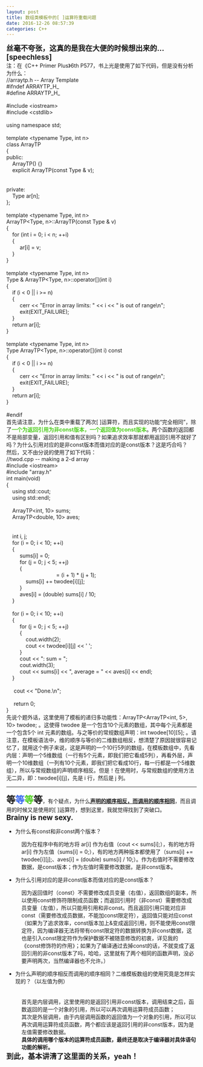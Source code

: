 ```yaml
---
layout: post
title: 数组类模板中的[ ]运算符重载问题
date: 2016-12-26 08:57:39
categories: C++
---
```



<span></span>
<div><span style="font-size:19px"><strong>丝毫不夸张，这真的是我在大便的时候想出来的...[speechless]</strong></span></div>
<div>注：在《C&#43;&#43; Primer Plus》6th P577，书上光是使用了如下代码，但是没有分析为什么：</div>
<div style="">
<div>//arraytp.h -- Array Template</div>
<div>#ifndef ARRAYTP_H_</div>
<div>#define ARRAYTP_H_</div>
<div><br>
</div>
<div>#include &lt;iostream&gt;</div>
<div>#include &lt;cstdlib&gt;</div>
<div><br>
</div>
<div>using namespace std;</div>
<div><br>
</div>
<div>template &lt;typename Type, int n&gt;</div>
<div>class ArrayTP</div>
<div>{</div>
<div>public:</div>
<div>&nbsp;&nbsp;&nbsp;&nbsp;ArrayTP() {}</div>
<div>&nbsp;&nbsp;&nbsp;&nbsp;explicit ArrayTP(const Type &amp; v);</div>
<div>&nbsp;&nbsp;&nbsp;&nbsp;<span style=""><span style="color:#ff00">virtual Type &amp; operator[](int i);</span></span></div>
<div>&nbsp;&nbsp;&nbsp;&nbsp;<span style=""><span style="color:#ff00">virtual Type operator[](int i) const;</span></span></div>
<div>private:</div>
<div>&nbsp;&nbsp;&nbsp;&nbsp;Type ar[n];</div>
<div>};</div>
<div><br>
</div>
<div>template &lt;typename Type, int n&gt;</div>
<div>ArrayTP&lt;Type, n&gt;::ArrayTP(const Type &amp; v)</div>
<div>{</div>
<div>&nbsp;&nbsp;&nbsp;&nbsp;for (int i = 0; i &lt; n; &#43;&#43;i)</div>
<div>&nbsp;&nbsp;&nbsp;&nbsp;{</div>
<div>&nbsp;&nbsp;&nbsp;&nbsp;&nbsp;&nbsp;&nbsp;&nbsp;&nbsp;ar[i] = v;</div>
<div>&nbsp;&nbsp;&nbsp;&nbsp;}</div>
<div>}</div>
<div><br>
</div>
<div>template &lt;typename Type, int n&gt;</div>
<div>Type &amp; ArrayTP&lt;Type, n&gt;::operator[](int i)</div>
<div>{</div>
<div>&nbsp;&nbsp;&nbsp;&nbsp;if (i &lt; 0 || i &gt;= n)</div>
<div>&nbsp;&nbsp;&nbsp;&nbsp;{</div>
<div>&nbsp;&nbsp;&nbsp;&nbsp;&nbsp;&nbsp;&nbsp;&nbsp;&nbsp;cerr &lt;&lt; &quot;Error in array limits: &quot; &lt;&lt; i &lt;&lt; &quot; is out of range\n&quot;;</div>
<div>&nbsp;&nbsp;&nbsp;&nbsp;&nbsp;&nbsp;&nbsp;&nbsp;&nbsp;exit(EXIT_FAILURE);</div>
<div>&nbsp;&nbsp;&nbsp;&nbsp;}</div>
<div>&nbsp;&nbsp;&nbsp;&nbsp;return ar[i];</div>
<div>}</div>
<div><br>
</div>
<div>template &lt;typename Type, int n&gt;</div>
<div>Type ArrayTP&lt;Type, n&gt;::operator[](int i) const</div>
<div>{</div>
<div>&nbsp;&nbsp;&nbsp;&nbsp;if (i &lt; 0 || i &gt;= n)</div>
<div>&nbsp;&nbsp;&nbsp;&nbsp;{</div>
<div>&nbsp;&nbsp;&nbsp;&nbsp;&nbsp;&nbsp;&nbsp;&nbsp;&nbsp;cerr &lt;&lt; &quot;Error in array limits: &quot; &lt;&lt; i &lt;&lt; &quot; is out of range\n&quot;;</div>
<div>&nbsp;&nbsp;&nbsp;&nbsp;&nbsp;&nbsp;&nbsp;&nbsp;&nbsp;exit(EXIT_FAILURE);</div>
<div>&nbsp;&nbsp;&nbsp;&nbsp;}</div>
<div>&nbsp;&nbsp;&nbsp;&nbsp;return ar[i];</div>
<div>}</div>
<div><br>
</div>
<div>#endif</div>
</div>
<div>首先请注意，为什么在类中重载了两次[ ]运算符，而且实现的功能“完全相同”，除了<span style="color:#4dce1d"><strong>一个为返回引用为非const版本，一个返回&#20540;为const版本</strong></span>。两个函数的返回都不是局部变量，返回引用和&#20540;有区别吗？如果追求效率那就都用返回引用不就好了吗？为什么引用对应的是非const版本而&#20540;对应的是const版本？这是巧合吗？</div>
<div>然后，又不由分说的使用了如下代码：</div>
<div style="">
<div>//twod.cpp -- making a 2-d array</div>
<div>#include &lt;iostream&gt;</div>
<div>#include &quot;array.h&quot;</div>
<div>int main(void)</div>
<div>{</div>
<div>&nbsp; &nbsp; using std::cout;</div>
<div>&nbsp; &nbsp; using std::endl;</div>
<div><br>
</div>
<div>&nbsp; &nbsp; ArrayTP&lt;int, 10&gt; sums;</div>
<div>&nbsp;&nbsp;&nbsp;&nbsp;ArrayTP&lt;double, 10&gt; aves;</div>
<div>&nbsp;&nbsp;&nbsp;&nbsp;<span style=""><span style="color:#ff00">ArrayTP&lt;ArrayTP&lt;int, 5&gt;, 10&gt; twodee;</span></span></div>
<div><br>
</div>
<div>&nbsp;&nbsp;&nbsp;&nbsp;int i, j;</div>
<div>&nbsp;&nbsp;&nbsp;&nbsp;for (i = 0; i &lt; 10; &#43;&#43;i)</div>
<div>&nbsp;&nbsp;&nbsp;&nbsp;{</div>
<div>&nbsp;&nbsp;&nbsp;&nbsp;&nbsp;&nbsp;&nbsp;&nbsp;&nbsp;sums[i] = 0;</div>
<div>&nbsp;&nbsp;&nbsp;&nbsp;&nbsp;&nbsp;&nbsp;&nbsp;&nbsp;for (j = 0; j &lt; 5; &#43;&#43;j)</div>
<div>&nbsp;&nbsp;&nbsp;&nbsp;&nbsp;&nbsp;&nbsp;&nbsp;&nbsp;{</div>
<div>&nbsp;&nbsp;&nbsp;&nbsp;&nbsp;&nbsp;&nbsp;&nbsp;&nbsp;&nbsp;&nbsp;&nbsp;&nbsp;<span style="color:#ff00"><span style="">twodee[i][j]</span></span> = (i &#43; 1) * (j &#43; 1);</div>
<div>&nbsp;&nbsp;&nbsp;&nbsp;&nbsp;&nbsp;&nbsp;&nbsp;&nbsp;&nbsp;&nbsp;&nbsp;&nbsp;sums[i] &#43;= twodee[i][j];</div>
<div>&nbsp;&nbsp;&nbsp;&nbsp;&nbsp;&nbsp;&nbsp;&nbsp;&nbsp;}</div>
<div>&nbsp;&nbsp;&nbsp;&nbsp;&nbsp;&nbsp;&nbsp;&nbsp;&nbsp;aves[i] = (double) sums[i] / 10;</div>
<div>&nbsp;&nbsp;&nbsp;&nbsp;}</div>
<div><br>
</div>
<div>&nbsp;&nbsp;&nbsp;&nbsp;for (i = 0; i &lt; 10; &#43;&#43;i)</div>
<div>&nbsp;&nbsp;&nbsp;&nbsp;{</div>
<div>&nbsp;&nbsp;&nbsp;&nbsp;&nbsp;&nbsp;&nbsp;&nbsp;&nbsp;for (j = 0; j &lt; 5; &#43;&#43;j)</div>
<div>&nbsp;&nbsp;&nbsp;&nbsp;&nbsp;&nbsp;&nbsp;&nbsp;&nbsp;{</div>
<div>&nbsp;&nbsp;&nbsp;&nbsp;&nbsp;&nbsp;&nbsp;&nbsp;&nbsp;&nbsp;&nbsp;&nbsp;&nbsp;cout.width(2);</div>
<div>&nbsp;&nbsp;&nbsp;&nbsp;&nbsp;&nbsp;&nbsp;&nbsp;&nbsp;&nbsp;&nbsp;&nbsp;&nbsp;cout &lt;&lt; twodee[i][j] &lt;&lt; ' ';</div>
<div>&nbsp;&nbsp;&nbsp;&nbsp;&nbsp;&nbsp;&nbsp;&nbsp;&nbsp;}</div>
<div>&nbsp;&nbsp;&nbsp;&nbsp;&nbsp;&nbsp;&nbsp;&nbsp;&nbsp;cout &lt;&lt; &quot;: sum = &quot;;</div>
<div>&nbsp;&nbsp;&nbsp;&nbsp;&nbsp;&nbsp;&nbsp;&nbsp;&nbsp;cout.width(3);</div>
<div>&nbsp;&nbsp;&nbsp;&nbsp;&nbsp;&nbsp;&nbsp;&nbsp;&nbsp;cout &lt;&lt; sums[i] &lt;&lt; &quot;, average = &quot; &lt;&lt; aves[i] &lt;&lt; endl;</div>
<div>&nbsp;&nbsp;&nbsp;&nbsp;}</div>
<div><br>
</div>
<div>&nbsp; &nbsp; &nbsp;cout &lt;&lt; &quot;Done.\n&quot;;</div>
<div><br>
</div>
<div>&nbsp; &nbsp; &nbsp;return 0;</div>
<div>}</div>
</div>
<div>先说个题外话，这里使用了模板的递归多功能性：ArrayTP&lt;ArrayTP&lt;int, 5&gt;, 10&gt; twodee; 。这使得 twodee 是一个包含10个元素的数组，其中每个元素都是一个包含5个 int 元素的数组。与之等价的常规数组声明：int twodee[10][5]; 。请注意，在模板语法中，维的顺序与等价的二维数组相反，想清楚了原因就很容易记忆了，就用这个例子来说，这是声明的一个10行5列的数组，在模板数组中，先看内层：声明一个5维数组（一行有5个元素，即我们把它看成5列），再看外层，声明一个10维数组（一列有10个元素，即我们把它看成10行，每一行都是一个5维数组），所以与常规数组的声明顺序相反。但是！在使用时，与常规数组的使用方法无二异，即：twodee[i][j]，先是
 i 行，然后是 j 列。</div>
<div>
<hr>
</div>
<div><span style="font-size:24px"><strong><span style="color:#4f09a">等</span><span style="color:#3665ee">等</span><span style="color:#4dce1d">等</span><span style="color:#f7ff0">等</span></strong></span>，有个疑点，为什么<strong><u>声明的顺序相反，而调用的顺序相同</u></strong>，而且调用的时候又是使用的[
 ]运算符，想到这里，我就觉得找到了突破口。</div>
<div><span style="font-size:19px"><strong>Brainy is new sexy.</strong></span></div>
<ul>
<li>为什么有const和非const两个版本？</li></ul>
<div style="margin-left:40px">因为在程序中有的地方将 ar[i] 作为右&#20540;（cout &lt;&lt; sums[i];），有的地方将 ar[i] 作为左&#20540;（sums[i] = 0;），有的地方两种版本都使用了（sums[i] &#43;= twodee[i][j];、aves[i] = (double) sums[i] / 10;）。作为右&#20540;时不需要修改数据，是const版本；作为左&#20540;时需要修改数据，是非const版本。</div>
<ul>
<li>为什么引用对应的是非const版本而&#20540;对应的是const版本？</li></ul>
<div style="margin-left:40px">因为返回&#20540;时（const）不需要修改成员变量（右&#20540;），返回数组的副本，所以使用const修饰符限制成员函数；而返回引用时（非const）需要修改成员变量（左&#20540;），所以只能用引用和非const。而且返回引用只能对应非const（需要修改成员数据，不能加const限定符），返回&#20540;只能对应const（如果为了追求效率，const版本加上&amp;变成返回引用，则不能使用const限定符，因为编译器无法将带有const限定符的数据转换为非const数据，这也是引入const限定符作为保护数据不被随意修改的初衷，详见我的《const修饰符的作用》；如果为了编译通过去掉const的话，不就变成了返回引用的非const版本了吗，哈哈，这里就有了两个相同的函数声明，没必要声明两次，当然编译器也不允许。）</div>
<ul>
<li>为什么声明的顺序相反而调用的顺序相同？二维模板数组的使用究竟是怎样实现的？（以左&#20540;为例）</li></ul>
<div style="margin-left:40px"><span style="font-size:16px"><span style="color:#ff00"><strong>twodee[i][j] &nbsp; &lt;==&gt; &nbsp; (twodee.operator[ ](i)).operator[ ](j)</strong></span></span></div>
<div style="margin-left:40px">首先是内层调用，这里使用的是返回引用非const版本，调用结束之后，函数返回的是一个对象的引用，所以可以再次调用运算符成员函数；</div>
<div style="margin-left:40px">其次是外层调用，由于内层调用函数的返回&#20540;为一个对象的引用，所以可以再次调用运算符成员函数，两个都应该是返回引用的非const版本，因为是左&#20540;需要修改数据。</div>
<div style="margin-left:40px"><span style=""><strong>具体的调用哪个版本的运算符成员函数，最终还是取决于编译器对具体语句功能的解析。</strong></span></div>
<div><span style="font-size:19px"><strong>到此，基本讲清了这里面的关系，yeah！</strong></span></div>
